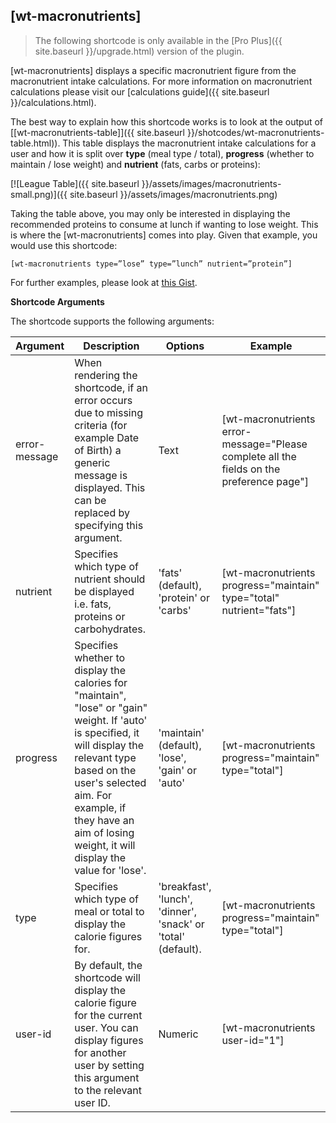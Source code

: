 ## [wt-macronutrients]

> The following shortcode is only available in the [Pro Plus]({{ site.baseurl }}/upgrade.html) version of the plugin.

[wt-macronutrients] displays a specific macronutrient figure from the macronutrient intake calculations. For more information on macronutrient calculations please visit our [calculations guide]({{ site.baseurl }}/calculations.html).

The best way to explain how this shortcode works is to look at the output of [[wt-macronutrients-table]]({{ site.baseurl }}/shotcodes/wt-macronutrients-table.html)). This table displays the macronutrient intake calculations for a user and how it is split over  **type**  (meal type / total), **progress**  (whether to maintain / lose weight) and  **nutrient**  (fats, carbs or proteins):

[![League Table]({{ site.baseurl }}/assets/images/macronutrients-small.png)]({{ site.baseurl }}/assets/images/macronutrients.png)

Taking the table above, you may only be interested in displaying the recommended proteins to consume at lunch if wanting to lose weight. This is where the [wt-macronutrients] comes into play. Given that example, you would use this shortcode:

    [wt-macronutrients type=”lose” type=”lunch” nutrient=”protein”]

For further examples, please look at  [this Gist](https://gist.github.com/alicolville/be4ab064dbd4d0a723ecd75649831e45).

**Shortcode Arguments**
 
The shortcode supports the following arguments:
 
| Argument | Description | Options | Example |
|--|--|--|--|
|error-message|When rendering the shortcode, if an error occurs due to missing criteria (for example Date of Birth) a generic message is displayed. This can be replaced by specifying this argument.|Text|[wt-macronutrients error-message="Please complete all the fields on the preference page"]
|nutrient|Specifies which type of nutrient should be displayed i.e. fats, proteins or carbohydrates.|'fats' (default), 'protein' or 'carbs'|[wt-macronutrients progress="maintain" type="total" nutrient="fats"]
|progress|Specifies whether to display the calories for "maintain", "lose" or "gain" weight. If 'auto' is specified, it will display the relevant type based on the user's selected aim. For example, if they have an aim of losing weight, it will display the value for 'lose'.|'maintain' (default), 'lose', 'gain' or 'auto'|[wt-macronutrients progress="maintain" type="total"]
|type|Specifies which type of meal or total to display the calorie figures for.|'breakfast', 'lunch', 'dinner', 'snack' or 'total' (default).|[wt-macronutrients progress="maintain" type="total"]
|user-id|By default, the shortcode will display the calorie figure for the current user. You can display figures for another user by setting this argument to the relevant user ID.|Numeric|[wt-macronutrients user-id="1"]


		
			
